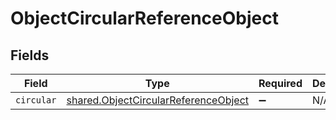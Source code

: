 # ObjectCircularReferenceObject


## Fields

| Field                                                                                               | Type                                                                                                | Required                                                                                            | Description                                                                                         |
| --------------------------------------------------------------------------------------------------- | --------------------------------------------------------------------------------------------------- | --------------------------------------------------------------------------------------------------- | --------------------------------------------------------------------------------------------------- |
| `circular`                                                                                          | [shared.ObjectCircularReferenceObject](../../../sdk/models/shared/objectcircularreferenceobject.md) | :heavy_minus_sign:                                                                                  | N/A                                                                                                 |